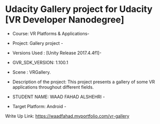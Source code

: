 # Udacity Gallery project for Udacity [VR Developer Nanodegree]




- Course: VR Platforms & Applications- 
- Project: Gallery project -
- Versions Used
: [Unity Release 2017.4.4f1]-
- GVR_SDK_VERSION: 1.100.1
- Scene : VRGallery.
- Description of the project: 
This project presents a gallery of some VR applications throughout different fields.

- STUDENT NAME: WAAD FAHAD ALSHEHRI -
- Target Platform: Android -


Write Up Link:
https://waadfahad.myportfolio.com/vr-gallery




